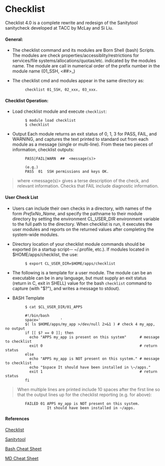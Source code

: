 Checklist
==============

Checklist 4.0 is a complete rewrite and redesign of the Sanitytool sanitycheck developed at TACC by McLay and Si Liu.

#### General:

* The checklist command and its modules are Born Shell (bash) Scripts.  
The modules are check properties/accessiblity/restrictions
for services/file systems/allocations/quotas/etc. indicated by 
the modules name.  The module are call in numerical order of 
the prefix number in the module name (01_SSH, <##>_<whatever>)

* The checklist cmd and modules appear in the same directory as:

```
         checklist 01_SSH, 02_xxx, 03_xxx.
```

#### Checklist Operation:

* Load checklist module and execute `checklist`:

```
         $ module load checklist
         $ checklist
```

* Output
Each module returns an exit status of 0, 1, 3 for
PASS, FAIL, and WARNING, and captures the text printed 
to standard out from each module as a message (single or multi-line).
From these two pieces of information, checklist outputs:
```
         PASS|FAIL|WARN  ##  <message(s)>

         (e.g.)
         PASS  01  SSH permissions and keys OK.
```
> where <message(s)> gives a terse description of the check,
and relevant information.
Checks that FAIL include diagnostic information.

#### User Check List
* Users can include their own checks in a directory, with
names of the form *PrefixNo_Name*, and specify the pathname
to their module directory by setting the environment
CL_USER_DIR environment variable to the full path to the directory.
When checklist is run, it executes the user modules and 
reports on the returned values after completing 
the system-wide modules. 

* Directory location of your checklist module commands should be exported (in a startup script--  ~/.profile, etc.).  If modules located in $HOME/apps/checklist, the use:
  
```
         $ export CL_USER_DIR=$HOME/apps/checklist
```

* The following is a template for a user module. The module can be an executable
can be in any language, but must supply an exit status (return
in C, exit in SHELL) value for the bash `checklist` command to capture (with \"$?\"), and writes a message to stdout).

* BASH Template
```
         $ cat $CL_USER_DIR/01_APPS

         #!/bin/bash
         space='         '
         $( ls $HOME/apps/my_app >/dev/null 2>&1 ) # check 4 my_app, no output
         if [[ $? == 0 ]]; then
           echo "APPS my_app is present on this system"      # message to checklist
           exit 0                                            # return status
         else
           echo "APPS my_app is NOT present on this system." # message to checklist
           echo "$space It should have been installed in \~/apps."
           exit 1                                            # return status
         fi
```

  
> When multiple lines are printed include 10 spaces after the first line so that
the output lines up for the checklist reporting (e\.g\. for above):
       
```
         FAILED 01 APPS my_app is NOT present on this system.
                   It should have been installed in ~/apps.
```

#### References
[Checklist](https://github.com/tacc/checklist)

[Sanitytool](https://github.com/siliu-tacc/sanitytool)

[Bash Cheat Sheet](https://github.com/RehanSaeed/Bash-Cheat-Sheet/blob/main/README.md)

[MD Cheat Sheet](https://www.markdownguide.org/cheat-sheet/)

